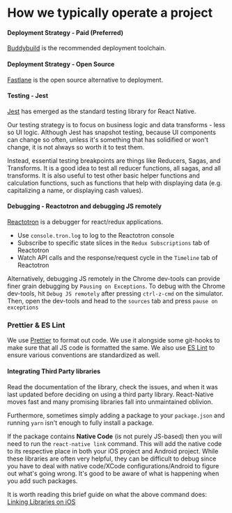 # How we typically operate a project

#### Deployment Strategy - Paid (Preferred)

[Buddybuild](https://www.buddybuild.com/) is the recommended deployment toolchain.

#### Deployment Strategy - Open Source

[Fastlane](https://fastlane.tools/) is the open source alternative to deployment.


#### Testing - Jest

[Jest](https://facebook.github.io/jest/) has emerged as the standard testing library for React Native.

Our testing strategy is to focus on business logic and data transforms - less so UI logic. Although Jest has snapshot testing, because UI components can change so often, unless it's something that has solidified or won't change, it is not always so worth it to test them.

Instead, essential testing breakpoints are things like Reducers, Sagas, and Transforms. It is a good idea to test all reducer functions, all sagas, and all transforms. It is also useful to test other basic helper functions and calculation functions, such as functions that help with displaying data (e.g. capitalizing a name, or displaying cash values).


#### Debugging - Reactotron and debugging JS remotely

[Reactotron](https://github.com/infinitered/reactotron) is a debugger for react/redux applications.

- Use `console.tron.log` to log to the Reactotron console
- Subscribe to specific state slices in the `Redux Subscriptions` tab of Reactotron
- Watch API calls and the response/request cycle in the `Timeline` tab of Reactotron

Alternatively, debugging JS remotely in the Chrome dev-tools can provide finer grain debugging by `Pausing on Exceptions`. To debug with the Chrome dev-tools, hit `Debug JS remotely` after pressing `ctrl-z-cmd` on the simulator. Then, open the dev-tools and head to the `sources` tab and press `pause on exceptions`


### Prettier & ES Lint

We use [Prettier](https://github.com/prettier/prettier) to format out code. We use it alongside some git-hooks to make sure that all JS code is formatted the same. We also use [ES Lint](https://eslint.org/) to ensure various conventions are standardized as well. 

#### Integrating Third Party libraries

Read the documentation of the library, check the issues, and when it was last updated before deciding on using a third party library. React-Native moves fast and many promising libraries fall into unmaintained oblivion.

Furthermore, sometimes simply adding a package to your `package.json` and running `yarn` isn't enough to fully install a package.

If the package contains **Native Code** (is not purely JS-based) then you will need to run the `react-native link` command. This will add the native code to its respective place in both your iOS project and Android project. While these libraries are often very helpful, they can be difficult to debug since you have to deal with native code/XCode configurations/Android to figure out what's going wrong. It's good to be aware of what is happening when you add such packages.

It is worth reading this brief guide on what the above command does: [Linking Libraries on iOS](https://facebook.github.io/react-native/docs/linking-libraries-ios.html)
